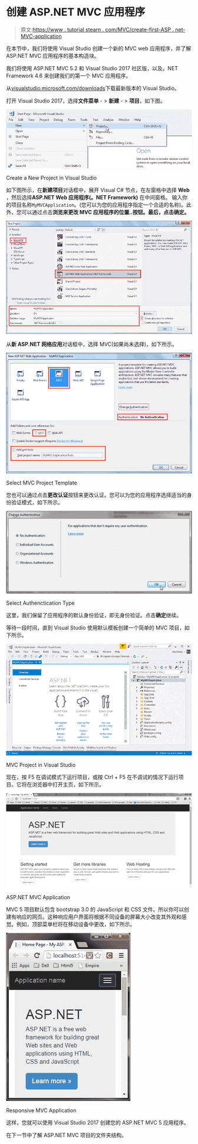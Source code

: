 # 创建 ASP.NET MVC 应用程序

> 原文:[https://www . tutorial stearn . com/MVC/create-first-ASP . net-MVC-application](https://www.tutorialsteacher.com/mvc/create-first-asp.net-mvc-application)

在本节中，我们将使用 Visual Studio 创建一个新的 MVC web 应用程序，并了解 ASP.NET MVC 应用程序的基本构造块。

我们将使用 ASP.NET MVC 5.2 和 Visual Studio 2017 社区版，以及。NET Framework 4.6 来创建我们的第一个 MVC 应用程序。

从[visualstudio.microsoft.com/downloads](https://visualstudio.microsoft.com/downloads/)下载最新版本的 Visual Studio。

打开 Visual Studio 2017，选择**文件菜单** - > **新建** - > **项目**，如下图。

[![Create MVC Application](img/dc0314d9450202a69c4fc5be8eaacbfa.png)](../../Content/images/mvc/create-mvc-project.png)

Create a New Project in Visual Studio



如下图所示，在**新建项目**对话框中，展开 Visual C# 节点，在左窗格中选择 **Web** ，然后选择**ASP.NET Web 应用程序(。NET Framework)** 在中间窗格。 输入你的项目名称`MyMVCApplication`。(您可以为您的应用程序指定一个合适的名称)。此外，您可以通过点击**浏览来更改 MVC 应用程序的位置..**按钮。最后，点击**确定。**

[![Select template](img/fc10d76106afd87763ab416da9c37a25.png)](../../Content/images/mvc/MVC-template.png)

从**新 ASP.NET 网络应用**对话框中，选择 MVC(如果尚未选择)，如下所示。

[![Create MVC App](img/9aeefbd0748790d9d51fa2929f9c9d3e.png)](../../Content/images/mvc/Create-MVC-Project2.png)

Select MVC Project Template



您也可以通过点击**更改认证**按钮来更改认证。您可以为您的应用程序选择适当的身份验证模式，如下所示。

[![Create simple MVC Application](img/21545986de5620e1a8acc6c576986b03.png)](../../Content/images/mvc/first-mvc-app4.png)

Select Authenctication Type



这里，我们保留了应用程序的默认身份验证，即无身份验证。点击**确定**继续。

等待一段时间，直到 Visual Studio 使用默认模板创建一个简单的 MVC 项目，如下所示。

[![MVC Application](img/92397686b75cf1fa4d79d23c49d1fafd.png)](../../Content/images/mvc/MVC-application.png)

MVC Project in Visual Studio



现在，按 F5 在调试模式下运行项目，或按 Ctrl + F5 在不调试的情况下运行项目。它将在浏览器中打开主页，如下所示。

[![Run MVC Application](img/58dafac28ebc526950c174006b95518c.png)](../../Content/images/mvc/first-mvc-app7.png)

ASP.NET MVC Application



MVC 5 项目默认包含 bootstrap 3.0 的 JavaScript 和 CSS 文件。所以你可以创建有响应的网页。这种响应用户界面将根据不同设备的屏幕大小改变其外观和感觉。例如，顶部菜单栏将在移动设备中更改，如下所示。

[![Responsive MVC Application 1](img/7a8e7ace64dce0703f4aeede68aa4497.png)](../../Content/images/mvc/first-mvc-app8.png) 

Responsive MVC Application



这样，您就可以使用 Visual Studio 2017 创建您的 ASP.NET MVC 5 应用程序。

在下一节中了解 ASP.NET MVC 项目的文件夹结构。